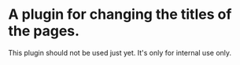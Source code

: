 # A plugin for changing the titles of the pages.

This plugin should not be used just yet. It's only for internal use only.
